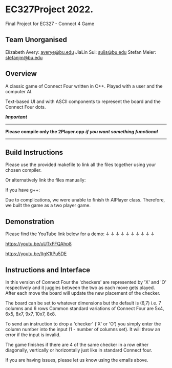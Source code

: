 # EC327Project 2022.
Final Project for EC327 - Connect 4 Game

Team Unorganised
----------------
Elizabeth Avery: averye@bu.edu
JiaLin Sui: suijs@bu.edu
Stefan Meier: stefanjm@bu.edu


Overview
----------

A classic game of Connect Four written in C++.
Played with a user and the computer AI.

Text-based UI and with ASCII components to
represent the board and the Connect Four dots.


***************Important***************

***************************************
**Please compile only the 2Player.cpp**
***if you want something functional***
***************************************


Build Instructions
--------

Please use the provided makefile to link all the files together using
your chosen compiler.

Or alternatively link the files manually:

If you have g++:

Due to complications, we were unable to finish th AIPlayer class. Therefore, we built the game as a two player game.

Demonstration
------------

Please find the YouTube link below for a demo:
↓ ↓ ↓ ↓ ↓ ↓ ↓ ↓ ↓ ↓

https://youtu.be/uUTxFFQAhp8

https://youtu.be/ItgK1tPu5DE

Instructions and Interface
-------

In this version of Connect Four the 'checkers' are represented by 'X' and 'O'
respectively and it juggles between the two as each move gets played.\
After each move the board will update the new placement of the checker.

The board can be set to whatever dimensions but the default is (6,7)
i.e. 7 columns and 6 rows
Common standard variations of Connect Four are 5x4, 6x5, 8x7, 9x7, 10x7, 8x8.

To send an instruction to drop a 'checker' ('X' or 'O') you simply enter
the column number into the input (1 - number of columns set). It will
throw an error if the input is invalid.

The game finishes if there are 4 of the same checker in a row either
diagonally, vertically or horizontally just like in standard Connect
four.

If you are having issues, please let us know using the emails above.
